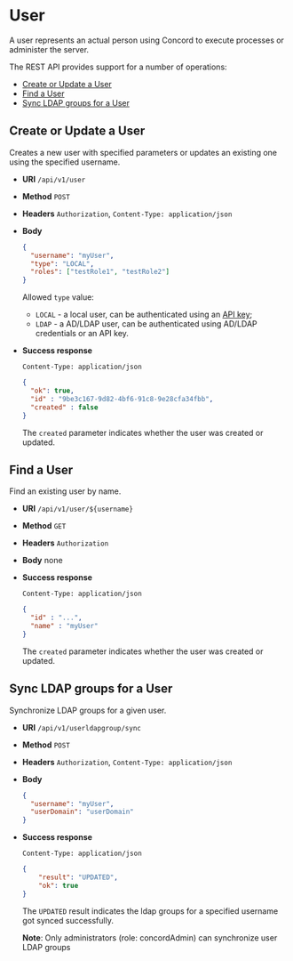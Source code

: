 # User

A user represents an actual person using Concord to execute processes or
administer the server.

The REST API provides support for a number of operations:

- [Create or Update a User](#create-user)
- [Find a User](#find-user)
- [Sync LDAP groups for a User](#sync-ldap-groups-user)


<a name="create-user"/>

## Create or Update a User

Creates a new user with specified parameters or updates an existing one
using the specified username.

* **URI** `/api/v1/user`
* **Method** `POST`
* **Headers** `Authorization`, `Content-Type: application/json`
* **Body**
    ```json
    {
      "username": "myUser",
      "type": "LOCAL",
      "roles": ["testRole1", "testRole2"]
    }
    ```
    
    Allowed `type` value:
    - `LOCAL` - a local user, can be authenticated using an [API key](./apikey.md);
    - `LDAP` - a AD/LDAP user, can be authenticated using AD/LDAP credentials or an API key.
* **Success response**
    ```
    Content-Type: application/json
    ```

    ```json
    {
      "ok": true,
      "id" : "9be3c167-9d82-4bf6-91c8-9e28cfa34fbb",
      "created" : false
    }
    ```

    The `created` parameter indicates whether the user was created or updated.

<a name="find-user"/>

## Find a User

Find an existing user by name.

* **URI** `/api/v1/user/${username}`
* **Method** `GET`
* **Headers** `Authorization`
* **Body**
    none
* **Success response**
    ```
    Content-Type: application/json
    ```

    ```json
    {
      "id" : "...",
      "name" : "myUser"
    }
    ```

    The `created` parameter indicates whether the user was created or updated.

<a name="sync-ldap-groups-user"/>

## Sync LDAP groups for a User

Synchronize LDAP groups for a given user.

* **URI** `/api/v1/userldapgroup/sync`
* **Method** `POST`
* **Headers** `Authorization`, `Content-Type: application/json`
* **Body**
    ```json
    {
      "username": "myUser",
      "userDomain": "userDomain"
    }
    ```
* **Success response**
    ```
    Content-Type: application/json
    ```

    ```json
    {
        "result": "UPDATED",
        "ok": true
    }
    ```

    The `UPDATED` result indicates the ldap groups for a specified username got synced successfully.
    <p><strong>Note</strong>: Only administrators (role: concordAdmin) can synchronize user LDAP groups</p>
